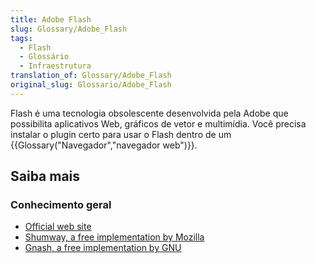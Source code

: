 ```yaml
---
title: Adobe Flash
slug: Glossary/Adobe_Flash
tags:
  - Flash
  - Glossário
  - Infraestrutura
translation_of: Glossary/Adobe_Flash
original_slug: Glossario/Adobe_Flash
---
```

Flash é uma tecnologia obsolescente desenvolvida pela Adobe que possibilita aplicativos Web, gráficos de vetor e multimídia. Você precisa instalar o plugin certo para usar o Flash dentro de um {{Glossary("Navegador","navegador web")}}.

## Saiba mais

### Conhecimento geral

- [Official web site](https://www.adobe.com/products/flashruntimes.html)
- [Shumway, a free implementation by Mozilla](https://mozilla.github.io/shumway/)
- [Gnash, a free implementation by GNU](http://gnashdev.org/)
